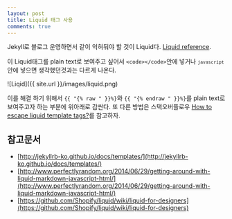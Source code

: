 ```yaml
---
layout: post
title: Liquid 태그 사용
comments: true
---
```

Jekyll로 블로그 운영하면서 같이 익혀둬야 할 것이 Liquid다.
[Liquid reference](https://help.shopify.com/themes/liquid).

이 Liquid태그를 plain text로 보여주고 싶어서 `<code></code>`안에 넣거나 <code>```javascript ```</code>안에 넣으면 생각했던것과는 다르게 나온다.

![Liqid]({{ site.url }}/images/liquid.png)

이를 해결 하기 위해서 `{{ "{% raw " }}%}`와 `{{ "{% endraw " }}%}`를 plain text로 보여주고자 하는 부분에 위아래로 감싼다.
또 다른 방법은 스택오버플로우 [How to escape liquid template tags?](http://stackoverflow.com/questions/3426182/how-to-escape-liquid-template-tags)를 참고하자.

## **참고문서**
* [http://jekyllrb-ko.github.io/docs/templates/](http://jekyllrb-ko.github.io/docs/templates/)
* [http://www.perfectlyrandom.org/2014/06/29/getting-around-with-liquid-markdown-javascript-html/](http://www.perfectlyrandom.org/2014/06/29/getting-around-with-liquid-markdown-javascript-html/)
* [https://github.com/Shopify/liquid/wiki/liquid-for-designers](https://github.com/Shopify/liquid/wiki/liquid-for-designers)
